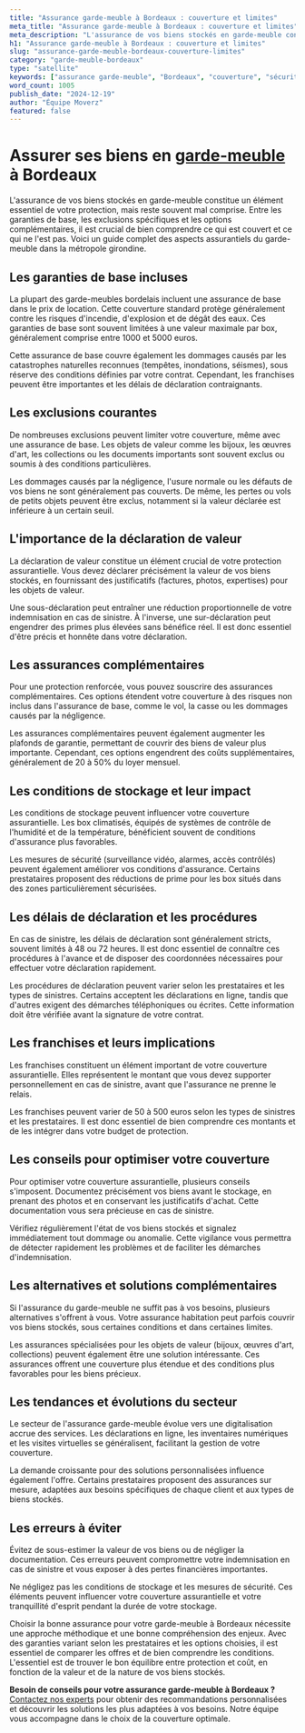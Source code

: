 ```yaml
---
title: "Assurance garde-meuble à Bordeaux : couverture et limites"
meta_title: "Assurance garde-meuble à Bordeaux : couverture et limites"
meta_description: "L'assurance de vos biens stockés en garde-meuble constitue un élément essentiel de votre protection, mais reste souvent mal comprise. Entre les garant."
h1: "Assurance garde-meuble à Bordeaux : couverture et limites"
slug: "assurance-garde-meuble-bordeaux-couverture-limites"
category: "garde-meuble-bordeaux"
type: "satellite"
keywords: ["assurance garde-meuble", "Bordeaux", "couverture", "sécurité"]
word_count: 1005
publish_date: "2024-12-19"
author: "Équipe Moverz"
featured: false
---
```



# Assurer ses biens en [garde-meuble](/blog/garde-meuble-bordeaux/garde-meuble-bordeaux-guide) à Bordeaux

L'assurance de vos biens stockés en garde-meuble constitue un élément essentiel de votre protection, mais reste souvent mal comprise. Entre les garanties de base, les exclusions spécifiques et les options complémentaires, il est crucial de bien comprendre ce qui est couvert et ce qui ne l'est pas. Voici un guide complet des aspects assurantiels du garde-meuble dans la métropole girondine.

## Les garanties de base incluses

La plupart des garde-meubles bordelais incluent une assurance de base dans le prix de location. Cette couverture standard protège généralement contre les risques d'incendie, d'explosion et de dégât des eaux. Ces garanties de base sont souvent limitées à une valeur maximale par box, généralement comprise entre 1000 et 5000 euros.

Cette assurance de base couvre également les dommages causés par les catastrophes naturelles reconnues (tempêtes, inondations, séismes), sous réserve des conditions définies par votre contrat. Cependant, les franchises peuvent être importantes et les délais de déclaration contraignants.

## Les exclusions courantes

De nombreuses exclusions peuvent limiter votre couverture, même avec une assurance de base. Les objets de valeur comme les bijoux, les œuvres d'art, les collections ou les documents importants sont souvent exclus ou soumis à des conditions particulières.

Les dommages causés par la négligence, l'usure normale ou les défauts de vos biens ne sont généralement pas couverts. De même, les pertes ou vols de petits objets peuvent être exclus, notamment si la valeur déclarée est inférieure à un certain seuil.

## L'importance de la déclaration de valeur

La déclaration de valeur constitue un élément crucial de votre protection assurantielle. Vous devez déclarer précisément la valeur de vos biens stockés, en fournissant des justificatifs (factures, photos, expertises) pour les objets de valeur.

Une sous-déclaration peut entraîner une réduction proportionnelle de votre indemnisation en cas de sinistre. À l'inverse, une sur-déclaration peut engendrer des primes plus élevées sans bénéfice réel. Il est donc essentiel d'être précis et honnête dans votre déclaration.

## Les assurances complémentaires

Pour une protection renforcée, vous pouvez souscrire des assurances complémentaires. Ces options étendent votre couverture à des risques non inclus dans l'assurance de base, comme le vol, la casse ou les dommages causés par la négligence.

Les assurances complémentaires peuvent également augmenter les plafonds de garantie, permettant de couvrir des biens de valeur plus importante. Cependant, ces options engendrent des coûts supplémentaires, généralement de 20 à 50% du loyer mensuel.

## Les conditions de stockage et leur impact

Les conditions de stockage peuvent influencer votre couverture assurantielle. Les box climatisés, équipés de systèmes de contrôle de l'humidité et de la température, bénéficient souvent de conditions d'assurance plus favorables.

Les mesures de sécurité (surveillance vidéo, alarmes, accès contrôlés) peuvent également améliorer vos conditions d'assurance. Certains prestataires proposent des réductions de prime pour les box situés dans des zones particulièrement sécurisées.

## Les délais de déclaration et les procédures

En cas de sinistre, les délais de déclaration sont généralement stricts, souvent limités à 48 ou 72 heures. Il est donc essentiel de connaître ces procédures à l'avance et de disposer des coordonnées nécessaires pour effectuer votre déclaration rapidement.

Les procédures de déclaration peuvent varier selon les prestataires et les types de sinistres. Certains acceptent les déclarations en ligne, tandis que d'autres exigent des démarches téléphoniques ou écrites. Cette information doit être vérifiée avant la signature de votre contrat.

## Les franchises et leurs implications

Les franchises constituent un élément important de votre couverture assurantielle. Elles représentent le montant que vous devez supporter personnellement en cas de sinistre, avant que l'assurance ne prenne le relais.

Les franchises peuvent varier de 50 à 500 euros selon les types de sinistres et les prestataires. Il est donc essentiel de bien comprendre ces montants et de les intégrer dans votre budget de protection.

## Les conseils pour optimiser votre couverture

Pour optimiser votre couverture assurantielle, plusieurs conseils s'imposent. Documentez précisément vos biens avant le stockage, en prenant des photos et en conservant les justificatifs d'achat. Cette documentation vous sera précieuse en cas de sinistre.

Vérifiez régulièrement l'état de vos biens stockés et signalez immédiatement tout dommage ou anomalie. Cette vigilance vous permettra de détecter rapidement les problèmes et de faciliter les démarches d'indemnisation.

## Les alternatives et solutions complémentaires

Si l'assurance du garde-meuble ne suffit pas à vos besoins, plusieurs alternatives s'offrent à vous. Votre assurance habitation peut parfois couvrir vos biens stockés, sous certaines conditions et dans certaines limites.

Les assurances spécialisées pour les objets de valeur (bijoux, œuvres d'art, collections) peuvent également être une solution intéressante. Ces assurances offrent une couverture plus étendue et des conditions plus favorables pour les biens précieux.

## Les tendances et évolutions du secteur

Le secteur de l'assurance garde-meuble évolue vers une digitalisation accrue des services. Les déclarations en ligne, les inventaires numériques et les visites virtuelles se généralisent, facilitant la gestion de votre couverture.

La demande croissante pour des solutions personnalisées influence également l'offre. Certains prestataires proposent des assurances sur mesure, adaptées aux besoins spécifiques de chaque client et aux types de biens stockés.

## Les erreurs à éviter

Évitez de sous-estimer la valeur de vos biens ou de négliger la documentation. Ces erreurs peuvent compromettre votre indemnisation en cas de sinistre et vous exposer à des pertes financières importantes.

Ne négligez pas les conditions de stockage et les mesures de sécurité. Ces éléments peuvent influencer votre couverture assurantielle et votre tranquillité d'esprit pendant la durée de votre stockage.

Choisir la bonne assurance pour votre garde-meuble à Bordeaux nécessite une approche méthodique et une bonne compréhension des enjeux. Avec des garanties variant selon les prestataires et les options choisies, il est essentiel de comparer les offres et de bien comprendre les conditions. L'essentiel est de trouver le bon équilibre entre protection et coût, en fonction de la valeur et de la nature de vos biens stockés.

**Besoin de conseils pour votre assurance garde-meuble à Bordeaux ?** [Contactez nos experts](/contact) pour obtenir des recommandations personnalisées et découvrir les solutions les plus adaptées à vos besoins. Notre équipe vous accompagne dans le choix de la couverture optimale.
